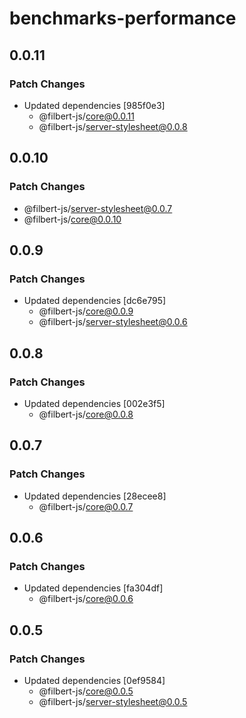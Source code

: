 # benchmarks-performance

## 0.0.11

### Patch Changes

- Updated dependencies [985f0e3]
  - @filbert-js/core@0.0.11
  - @filbert-js/server-stylesheet@0.0.8

## 0.0.10

### Patch Changes

- @filbert-js/server-stylesheet@0.0.7
- @filbert-js/core@0.0.10

## 0.0.9

### Patch Changes

- Updated dependencies [dc6e795]
  - @filbert-js/core@0.0.9
  - @filbert-js/server-stylesheet@0.0.6

## 0.0.8

### Patch Changes

- Updated dependencies [002e3f5]
  - @filbert-js/core@0.0.8

## 0.0.7

### Patch Changes

- Updated dependencies [28ecee8]
  - @filbert-js/core@0.0.7

## 0.0.6

### Patch Changes

- Updated dependencies [fa304df]
  - @filbert-js/core@0.0.6

## 0.0.5

### Patch Changes

- Updated dependencies [0ef9584]
  - @filbert-js/core@0.0.5
  - @filbert-js/server-stylesheet@0.0.5
